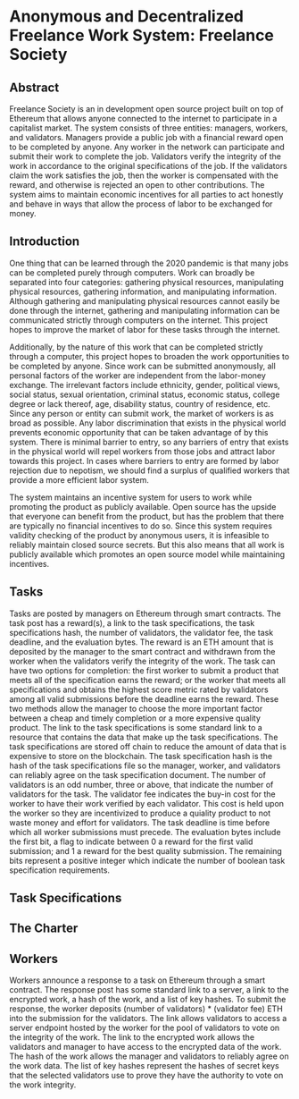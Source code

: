 # Anonymous and Decentralized Freelance Work System: Freelance Society

## Abstract

Freelance Society is an in development open source project built on top of Ethereum that allows anyone connected to the internet to participate in a capitalist market. The system consists of three entities: managers, workers, and validators. Managers provide a public job with a financial reward open to be completed by anyone. Any worker in the network can participate and submit their work to complete the job. Validators verify the integrity of the work in accordance to the original specifications of the job. If the validators claim the work satisfies the job, then the worker is compensated with the reward, and otherwise is rejected an open to other contributions. The system aims to maintain economic incentives for all parties to act honestly and behave in ways that allow the process of labor to be exchanged for money.

## Introduction

One thing that can be learned through the 2020 pandemic is that many jobs can be completed purely through computers. Work can broadly be separated into four categories: gathering physical resources, manipulating physical resources, gathering information, and manipulating information. Although gathering and manipulating physical resources cannot easily be done through the internet, gathering and manipulating information can be communicated strictly through computers on the internet. This project hopes to improve the market of labor for these tasks through the internet.

Additionally, by the nature of this work that can be completed strictly through a computer, this project hopes to broaden the work opportunities to be completed by anyone. Since work can be submitted anonymously, all personal factors of the worker are independent from the labor-money exchange. The irrelevant factors include ethnicity, gender, political views, social status, sexual orientation, criminal status, economic status, college degree or lack thereof, age, disability status, country of residence, etc. Since any person or entity can submit work, the market of workers is as broad as possible. Any labor discrimination that exists in the physical world prevents economic opportunity that can be taken advantage of by this system. There is minimal barrier to entry, so any barriers of entry that exists in the physical world will repel workers from those jobs and attract labor towards this project. In cases where barriers to entry are formed by labor rejection due to nepotism, we should find a surplus of qualified workers that provide a more efficient labor system.

The system maintains an incentive system for users to work while promoting the product as publicly available. Open source has the upside that everyone can benefit from the product, but has the problem that there are typically no financial incentives to do so. Since this system requires validity checking of the product by anonymous users, it is infeasible to reliably maintain closed source secrets. But this also means that all work is publicly available which promotes an open source model while maintaining incentives.

## Tasks

Tasks are posted by managers on Ethereum through smart contracts. The task post has a reward(s), a link to the task specifications, the task specifications hash, the number of validators, the validator fee, the task deadline, and the evaluation bytes. The reward is an ETH amount that is deposited by the manager to the smart contract and withdrawn from the worker when the validators verify the integrity of the work. The task can have two options for completion: the first worker to submit a product that meets all of the specification earns the reward; or the worker that meets all specifications and obtains the highest score metric rated by validators among all valid submissions before the deadline earns the reward. These two methods allow the manager to choose the more important factor between a cheap and timely completion or a more expensive quality product. The link to the task specifications is some standard link to a resource that contains the data that make up the task specifications. The task specifications are stored off chain to reduce the amount of data that is expensive to store on the blockchain. The task specification hash is the hash of the task specifications file so the manager, worker, and validators can reliably agree on the task specification document. The number of validators is an odd number, three or above, that indicate the number of validators for the task. The validator fee indicates the buy-in cost for the worker to have their work verified by each validator. This cost is held upon the worker so they are incentivized to produce a quiality product to not waste money and effort for validators. The task deadline is time before which all worker submissions must precede. The evaluation bytes include the first bit, a flag to indicate between 0 a reward for the first valid submission; and 1 a reward for the best quality submission. The remaining bits represent a positive integer which indicate the number of boolean task specification requirements.

## Task Specifications

## The Charter

## Workers

Workers announce a response to a task on Ethereum through a smart contract. The response post has some standard link to a server, a link to the encrypted work, a hash of the work, and a list of key hashes. To submit the response, the worker deposits (number of validators) * (validator fee) ETH into the submission for the validators. The link allows validators to access a server endpoint hosted by the worker for the pool of validators to vote on the integrity of the work. The link to the encrypted work allows the validators and manager to have access to the encrypted data of the work. The hash of the work allows the manager and validators to reliably agree on the work data. The list of key hashes represent the hashes of secret keys that the selected validators use to prove they have the authority to vote on the work integrity.
